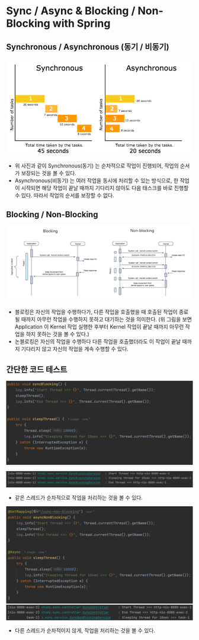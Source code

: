 # Sync / Async & Blocking / Non-Blocking with Spring

## Synchronous / Asynchronous (동기 / 비동기)
![sync_async](./docs/images/sync_async.png)

- 위 사진과 같이 Synchronous(동기) 는 순차적으로 작업이 진행되어, 작업의 순서가 보장되는 것을 볼 수 있다.
- Asynchronous(비동기) 는 여러 작업을 동시에 처리할 수 있는 방식으로, 한 작업이 시작되면 해당 작업이 끝날 때까지 기다리지 않아도 다음 태스크를 바로 진행할 수 있다. 따라서 작업의 순서를 보장할 수 없다.

## Blocking / Non-Blocking
![blocking_nonblocking](./docs/images/blocking_nonblocking.png)
- 블로킹은 자신의 작업을 수행하다가, 다른 작업을 호출했을 때 호출된 작업이 종료될 때까지 아무런 작업을 수행하지 못하고 대기하는 것을 의미한다. (위 그림을 보면 Application 이 Kernel 작업 실행한 후부터 Kernel 작업이 끝날 때까지 아무런 작업을 하지 못하는 것을 볼 수 있다.)
- 논블로킹은 자신의 작업을 수행하다 다른 작업을 호출했더라도 이 작업이 끝날 때까지 기다리지 않고 자신의 작업을 계속 수행할 수 있다.


## 간단한 코드 테스트

![Image](./docs/images/syncBlockingCode.png)

![Image](./docs/images/syncBlocking.png)

- 같은 스레드가 순차적으로 작업을 처리하는 것을 볼 수 있다.

![Image](./docs/images/asyncNonblockingCode.png)
![Image](./docs/images/asyncNonblocking.png)

- 다른 스레드가 순차적이지 않게, 작업을 처리하는 것을 볼 수 있다.